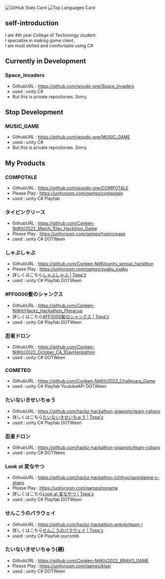 ![GitHub Stats Card](https://github-readme-stats.vercel.app/api?username=woods-one&show_icons=true&count_private=true&theme=dark)
![Top Languages Card](https://github-readme-stats.vercel.app/api/top-langs?username=woods-one&langs_count=3&theme=dark&hide=jupyter%20notebook,html)

## self-introduction
I am 4th year College of Technology student.  
I specialize in making game client.  
I am most skilled and comfortable using C#  

## Currently in Development
### Space_Invaders
- GithubURL : https://github.com/woods-one/Space_Invaders
- used : unity C#
- But this is private repositories. Sorry.

## Stop Development
### MUSIC_GAME
- GithubURL : https://github.com/woods-one/MUSIC_GAME
- used : unity C#
- But this is private repositories. Sorry.

## My Products
### COMPOTALE
- GithubURL : https://github.com/woods-one/COMPOTALE
- Please Play : https://unityroom.com/games/compotale
- used : unity C# Playfab

### タイピンクリース
- GithubURL : https://github.com/Conken-NitKit/2022_March_1Day_Hackthon_Game
- Please Play : https://unityroom.com/games/typincrease
- used : unity C# DOTWeen

### しゃぶしゃぶ
- GithubURL : https://github.com/Conken-NitKit/unity_senpai_hackthon
- Please Play : https://unityroom.com/games/syabu_syabu
- 詳しくはこちら[しゃぶしゃぶ | Topa'z](https://topaz.dev/projects/fe72d1c97872ff6a35f5)
- used : unity C# Playfab DOTWeen

### #FF0000髪のシャンクス
- GithubURL : https://github.com/Conken-NitKit/Hackz_Hackathon_Pteracup
- 詳しくはこちら[#FF0000髪のシャンクス | Topa'z](https://topaz.dev/projects/7740a6cbcab875623bba)
- used : unity C# Playfab DOTWeen

### 忍者ドロン
- GithubURL : https://github.com/Conken-NitKit/2022_October_CA_1DayHackathon
- used : unity C# DOTWeen

### COMETEO
- GithubURL : https://github.com/Conken-NitKit/2022_Challecara_Game
- used : unity C# Playfab YoutubeAPI DOTWeen

### たいないきせいちゅう
- GithubURL : https://github.com/hackz-hackathon-giganoto/team-csharp
- 詳しくはこちら[たいないきせいちゅう | Topa'z](https://topaz.dev/projects/8edad2d1ce40df354f96)
- used : unity C# Playfab DOTWeen

### 忍者ドロン
- GithubURL : https://github.com/hackz-hackathon-giganoto/team-csharp
- used : unity C# DOTWeen

### Look at 変なやつ
- GithubURL : https://github.com/hackz-hackathon-ichthyo/sanndaime-c-sharp
- Please Play : https://unityroom.com/games/noname
- 詳しくはこちら[Look at 変なやつ | Topa'z](https://topaz.dev/projects/87bc3608b4a6ddb89a37)
- used : unity C# Playfab DOTWeen

### せんこうのパラウェイ
- GithubURL : https://github.com/hackz-hackathon-ankylo/team-j
- 詳しくはこちら[せんこうのパラウェイ | Topa'z](https://topaz.dev/projects/d0d2a148c3827177e6b6)
- used : unity C# Playfab joyconlib

### たいないきせいちゅう(避)
- GithubURL : https://github.com/Conken-NitKit/2022_BRAVO_GAME
- Please Play : https://unityroom.com/games/kisei
- used : unity C# DOTWeen
